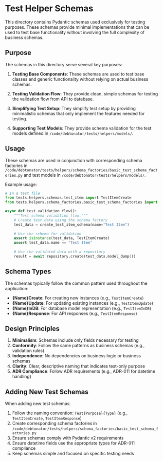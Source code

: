 # Test Helper Schemas

This directory contains Pydantic schemas used exclusively for testing purposes. These schemas provide minimal implementations that can be used to test base functionality without involving the full complexity of business schemas.

## Purpose

The schemas in this directory serve several key purposes:

1. **Testing Base Components**: These schemas are used to test base classes and generic functionality without relying on actual business schemas.

2. **Testing Validation Flow**: They provide clean, simple schemas for testing the validation flow from API to database.

3. **Simplifying Test Setup**: They simplify test setup by providing minimalistic schemas that only implement the features needed for testing.

4. **Supporting Test Models**: They provide schema validation for the test models defined in `/code/debtonator/tests/helpers/models/`.

## Usage

These schemas are used in conjunction with corresponding schema factories in `/code/debtonator/tests/helpers/schema_factories/basic_test_schema_factories.py` and test models in `/code/debtonator/tests/helpers/models/`.

Example usage:

```python
# In a test file
from tests.helpers.schemas.test_item import TestItemCreate
from tests.helpers.schema_factories.basic_test_schema_factories import create_test_item_schema

async def test_validation_flow():
    """Test schema validation flow."""
    # Create test data using the schema factory
    test_data = create_test_item_schema(name="Test Item")
    
    # Use the schema for validation
    assert isinstance(test_data, TestItemCreate)
    assert test_data.name == "Test Item"
    
    # Use the validated data with a repository
    result = await repository.create(test_data.model_dump())
```

## Schema Types

The schemas typically follow the common pattern used throughout the application:

- **{Name}Create**: For creating new instances (e.g., `TestItemCreate`)
- **{Name}Update**: For updating existing instances (e.g., `TestItemUpdate`)
- **{Name}InDB**: For database model representation (e.g., `TestItemInDB`)
- **{Name}Response**: For API responses (e.g., `TestItemResponse`)

## Design Principles

1. **Minimalism**: Schemas include only fields necessary for testing
2. **Conformity**: Follow the same patterns as business schemas (e.g., validation rules)
3. **Independence**: No dependencies on business logic or business schemas
4. **Clarity**: Clear, descriptive naming that indicates test-only purpose
5. **ADR Compliance**: Follow ADR requirements (e.g., ADR-011 for datetime handling)

## Adding New Test Schemas

When adding new test schemas:

1. Follow the naming convention: `Test{Purpose}{Type}` (e.g., `TestItemCreate`, `TestItemResponse`)
2. Create corresponding schema factories in `/code/debtonator/tests/helpers/schema_factories/basic_test_schema_factories.py`
3. Ensure schemas comply with Pydantic v2 requirements
4. Ensure datetime fields use the appropriate types for ADR-011 compliance
5. Keep schemas simple and focused on specific testing needs
